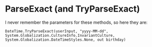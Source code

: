 ﻿# ParseExact (and TryParseExact)

I never remember the parameters for these methods, so here they are:


    DateTime.TryParseExact(userInput, "yyyy-MM-dd", System.Globalization.CultureInfo.InvariantCulture, System.Globalization.DateTimeStyles.None, out birthday)
